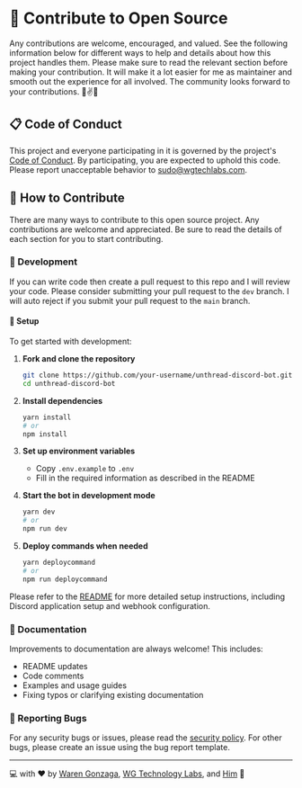# 🎯 Contribute to Open Source

Any contributions are welcome, encouraged, and valued. See the following information below for different ways to help and details about how this project handles them. Please make sure to read the relevant section before making your contribution. It will make it a lot easier for me as maintainer and smooth out the experience for all involved. The community looks forward to your contributions. 🎉✌✨

## 📋 Code of Conduct

This project and everyone participating in it is governed by the project's [Code of Conduct](./code_of_conduct.md). By participating, you are expected to uphold this code. Please report unacceptable behavior to <sudo@wgtechlabs.com>.

## 💖 How to Contribute

There are many ways to contribute to this open source project. Any contributions are welcome and appreciated. Be sure to read the details of each section for you to start contributing.

### 🧬 Development

If you can write code then create a pull request to this repo and I will review your code. Please consider submitting your pull request to the `dev` branch. I will auto reject if you submit your pull request to the `main` branch.

#### 🔧 Setup

To get started with development:

1. **Fork and clone the repository**
   ```bash
   git clone https://github.com/your-username/unthread-discord-bot.git
   cd unthread-discord-bot
   ```

2. **Install dependencies**
   ```bash
   yarn install
   # or
   npm install
   ```

3. **Set up environment variables**
   - Copy `.env.example` to `.env`
   - Fill in the required information as described in the README

4. **Start the bot in development mode**
   ```bash
   yarn dev
   # or
   npm run dev
   ```

5. **Deploy commands when needed**
   ```bash
   yarn deploycommand
   # or
   npm run deploycommand
   ```

Please refer to the [README](./README.md) for more detailed setup instructions, including Discord application setup and webhook configuration.

### 📖 Documentation

Improvements to documentation are always welcome! This includes:
- README updates
- Code comments
- Examples and usage guides
- Fixing typos or clarifying existing documentation

### 🐞 Reporting Bugs

For any security bugs or issues, please read the [security policy](./security.md).
For other bugs, please create an issue using the bug report template.

---

💻 with ❤️ by [Waren Gonzaga](https://warengonzaga.com), [WG Technology Labs](https://wgtechlabs.com), and [Him](https://www.youtube.com/watch?v=HHrxS4diLew&t=44s) 🙏
